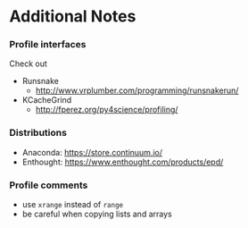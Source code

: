 # Additional Notes

### Profile interfaces

Check out

- Runsnake 
	- http://www.vrplumber.com/programming/runsnakerun/
- KCacheGrind
	- http://fperez.org/py4science/profiling/
	
### Distributions

- Anaconda: https://store.continuum.io/
- Enthought: https://www.enthought.com/products/epd/

### Profile comments

- use `xrange` instead of `range`
- be careful when copying lists and arrays

